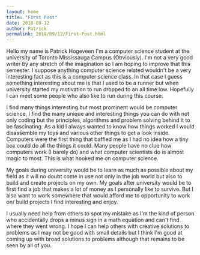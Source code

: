 ```yaml
---
layout: home
title: "First Post"
date: 2018-09-12
author: Patrick
permalink: 2018/09/12/First-Post.html
---
```

Hello my name is Patrick Hogeveen I'm a computer science student at the university of Toronto Mississauga Campus (Obviously). I'm not a very good writer by any stretch of the imagination so I am hoping to improve that this semester. I suppose anything computer science related wouldn't be a very interesting fact as this is a computer science class. In that case I guess something interesting about me is that I used to be a runner but when university started my motivation to run dropped to an all time low. Hopefully I can meet some people who also like to run during this course.

I find many things interesting but most prominent would be computer science, I find the many unique and interesting things you can do with not only coding but the principles, algorithms and problem solving behind it to be fascinating. As a kid I always wanted to know how things worked I would disassemble my toys and various other things to get a look inside. Computers were the first thing that baffled me as I had no idea how a tiny box could do all the things it could. Many people have no clue how computers work (I barely do) and what computer scientists do is almost magic to most. This is what hooked me on computer science.

My goals during university would be to learn as much as possible about my field as it will no doubt come in use not only in the job world but also to build and create projects on my own. My goals after university would be to first find a job that makes a lot of money as I personally like to survive. But I also want to work somewhere that would afford me to opportunity to work on/ build projects I find interesting and enjoy.

I usually need help from others to spot my mistake as I'm the kind of person who accidentally drops a minus sign in a math equation and can't find where they went wrong. I hope I can help others with creative solutions to problems as I may not be good with small details but I think I'm good at coming up with broad solutions to problems although that remains to be seen by all of you.
